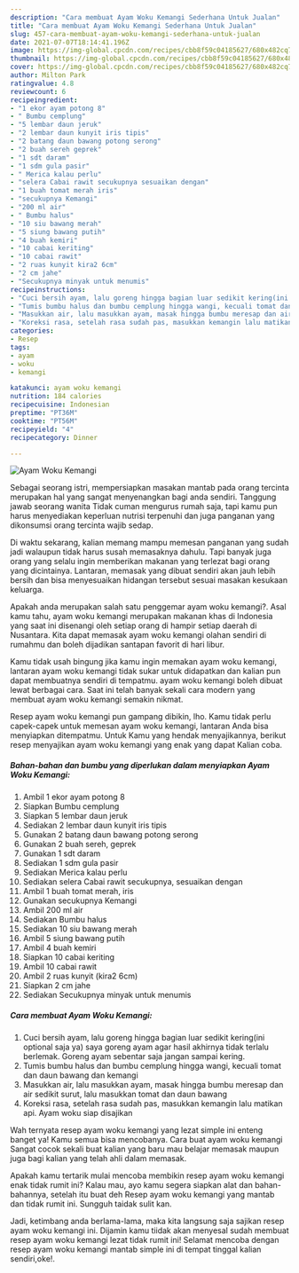 ```yaml
---
description: "Cara membuat Ayam Woku Kemangi Sederhana Untuk Jualan"
title: "Cara membuat Ayam Woku Kemangi Sederhana Untuk Jualan"
slug: 457-cara-membuat-ayam-woku-kemangi-sederhana-untuk-jualan
date: 2021-07-07T18:14:41.196Z
image: https://img-global.cpcdn.com/recipes/cbb8f59c04185627/680x482cq70/ayam-woku-kemangi-foto-resep-utama.jpg
thumbnail: https://img-global.cpcdn.com/recipes/cbb8f59c04185627/680x482cq70/ayam-woku-kemangi-foto-resep-utama.jpg
cover: https://img-global.cpcdn.com/recipes/cbb8f59c04185627/680x482cq70/ayam-woku-kemangi-foto-resep-utama.jpg
author: Milton Park
ratingvalue: 4.8
reviewcount: 6
recipeingredient:
- "1 ekor ayam potong 8"
- " Bumbu cemplung"
- "5 lembar daun jeruk"
- "2 lembar daun kunyit iris tipis"
- "2 batang daun bawang potong serong"
- "2 buah sereh geprek"
- "1 sdt daram"
- "1 sdm gula pasir"
- " Merica kalau perlu"
- "selera Cabai rawit secukupnya sesuaikan dengan"
- "1 buah tomat merah iris"
- "secukupnya Kemangi"
- "200 ml air"
- " Bumbu halus"
- "10 siu bawang merah"
- "5 siung bawang putih"
- "4 buah kemiri"
- "10 cabai keriting"
- "10 cabai rawit"
- "2 ruas kunyit kira2 6cm"
- "2 cm jahe"
- "Secukupnya minyak untuk menumis"
recipeinstructions:
- "Cuci bersih ayam, lalu goreng hingga bagian luar sedikit kering(ini optional saja ya) saya goreng ayam agar hasil akhirnya tidak terlalu berlemak. Goreng ayam sebentar saja jangan sampai kering."
- "Tumis bumbu halus dan bumbu cemplung hingga wangi, kecuali tomat dan daun bawang dan kemangi"
- "Masukkan air, lalu masukkan ayam, masak hingga bumbu meresap dan air sedikit surut, lalu masukkan tomat dan daun bawang"
- "Koreksi rasa, setelah rasa sudah pas, masukkan kemangin lalu matikan api. Ayam woku siap disajikan"
categories:
- Resep
tags:
- ayam
- woku
- kemangi

katakunci: ayam woku kemangi 
nutrition: 184 calories
recipecuisine: Indonesian
preptime: "PT36M"
cooktime: "PT56M"
recipeyield: "4"
recipecategory: Dinner

---
```



![Ayam Woku Kemangi](https://img-global.cpcdn.com/recipes/cbb8f59c04185627/680x482cq70/ayam-woku-kemangi-foto-resep-utama.jpg)

Sebagai seorang istri, mempersiapkan masakan mantab pada orang tercinta merupakan hal yang sangat menyenangkan bagi anda sendiri. Tanggung jawab seorang  wanita Tidak cuman mengurus rumah saja, tapi kamu pun harus menyediakan keperluan nutrisi terpenuhi dan juga panganan yang dikonsumsi orang tercinta wajib sedap.

Di waktu  sekarang, kalian memang mampu memesan panganan yang sudah jadi walaupun tidak harus susah memasaknya dahulu. Tapi banyak juga orang yang selalu ingin memberikan makanan yang terlezat bagi orang yang dicintainya. Lantaran, memasak yang dibuat sendiri akan jauh lebih bersih dan bisa menyesuaikan hidangan tersebut sesuai masakan kesukaan keluarga. 



Apakah anda merupakan salah satu penggemar ayam woku kemangi?. Asal kamu tahu, ayam woku kemangi merupakan makanan khas di Indonesia yang saat ini disenangi oleh setiap orang di hampir setiap daerah di Nusantara. Kita dapat memasak ayam woku kemangi olahan sendiri di rumahmu dan boleh dijadikan santapan favorit di hari libur.

Kamu tidak usah bingung jika kamu ingin memakan ayam woku kemangi, lantaran ayam woku kemangi tidak sukar untuk didapatkan dan kalian pun dapat membuatnya sendiri di tempatmu. ayam woku kemangi boleh dibuat lewat berbagai cara. Saat ini telah banyak sekali cara modern yang membuat ayam woku kemangi semakin nikmat.

Resep ayam woku kemangi pun gampang dibikin, lho. Kamu tidak perlu capek-capek untuk memesan ayam woku kemangi, lantaran Anda bisa menyiapkan ditempatmu. Untuk Kamu yang hendak menyajikannya, berikut resep menyajikan ayam woku kemangi yang enak yang dapat Kalian coba.

<!--inarticleads1-->

##### Bahan-bahan dan bumbu yang diperlukan dalam menyiapkan Ayam Woku Kemangi:

1. Ambil 1 ekor ayam potong 8
1. Siapkan  Bumbu cemplung
1. Siapkan 5 lembar daun jeruk
1. Sediakan 2 lembar daun kunyit iris tipis
1. Gunakan 2 batang daun bawang potong serong
1. Gunakan 2 buah sereh, geprek
1. Gunakan 1 sdt daram
1. Sediakan 1 sdm gula pasir
1. Sediakan  Merica kalau perlu
1. Sediakan selera Cabai rawit secukupnya, sesuaikan dengan
1. Ambil 1 buah tomat merah, iris
1. Gunakan secukupnya Kemangi
1. Ambil 200 ml air
1. Sediakan  Bumbu halus
1. Sediakan 10 siu bawang merah
1. Ambil 5 siung bawang putih
1. Ambil 4 buah kemiri
1. Siapkan 10 cabai keriting
1. Ambil 10 cabai rawit
1. Ambil 2 ruas kunyit (kira2 6cm)
1. Siapkan 2 cm jahe
1. Sediakan Secukupnya minyak untuk menumis




<!--inarticleads2-->

##### Cara membuat Ayam Woku Kemangi:

1. Cuci bersih ayam, lalu goreng hingga bagian luar sedikit kering(ini optional saja ya) saya goreng ayam agar hasil akhirnya tidak terlalu berlemak. Goreng ayam sebentar saja jangan sampai kering.
1. Tumis bumbu halus dan bumbu cemplung hingga wangi, kecuali tomat dan daun bawang dan kemangi
1. Masukkan air, lalu masukkan ayam, masak hingga bumbu meresap dan air sedikit surut, lalu masukkan tomat dan daun bawang
1. Koreksi rasa, setelah rasa sudah pas, masukkan kemangin lalu matikan api. Ayam woku siap disajikan




Wah ternyata resep ayam woku kemangi yang lezat simple ini enteng banget ya! Kamu semua bisa mencobanya. Cara buat ayam woku kemangi Sangat cocok sekali buat kalian yang baru mau belajar memasak maupun juga bagi kalian yang telah ahli dalam memasak.

Apakah kamu tertarik mulai mencoba membikin resep ayam woku kemangi enak tidak rumit ini? Kalau mau, ayo kamu segera siapkan alat dan bahan-bahannya, setelah itu buat deh Resep ayam woku kemangi yang mantab dan tidak rumit ini. Sungguh taidak sulit kan. 

Jadi, ketimbang anda berlama-lama, maka kita langsung saja sajikan resep ayam woku kemangi ini. Dijamin kamu tiidak akan menyesal sudah membuat resep ayam woku kemangi lezat tidak rumit ini! Selamat mencoba dengan resep ayam woku kemangi mantab simple ini di tempat tinggal kalian sendiri,oke!.

